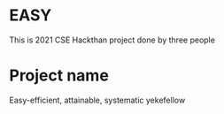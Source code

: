 # EASY
This is 2021 CSE Hackthan project
done by three people

# Project name 
Easy-efficient, attainable, systematic yekefellow
